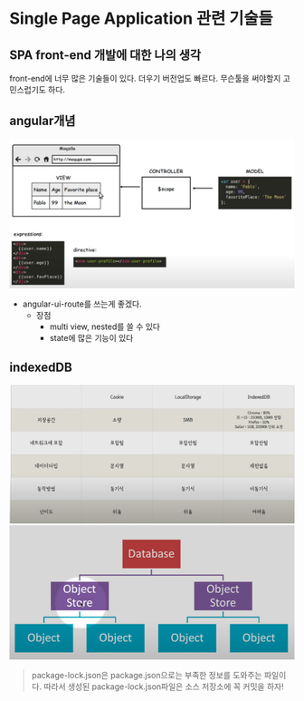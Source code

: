 Single Page Application 관련 기술들
==================================

## SPA front-end 개발에 대한 나의 생각

front-end에 너무 많은 기술들이 있다. 더우기 버전업도 빠르다.
무슨툴을 써야할지 고민스럽기도 하다.
 

## angular개념

![angular 개념](./images/angular1.png)

- angular-ui-route를 쓰는게 좋겠다.
    - 장점
        - multi view, nested를 쓸 수 있다
        - state에 많은 기능이 있다


## indexedDB
![indexdb란](images/indexdb.png)
![indexdb 개념](./images/indexdb1.png)



> package-lock.json은 package.json으로는 부족한 정보를 도와주는 파일이다.
> 따라서 생성된 package-lock.json파일은 소스 저장소에 꼭 커밋을 하자!
